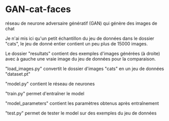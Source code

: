 # GAN-cat-faces

réseau de neurone adversaire génératif (GAN) qui génère des images de chat

Je n'ai mis ici qu'un petit échantillon du jeu de données dans le dossier "cats", le jeu de donné entier contient un peu plus de 15000 images.

Le dossier "resultats" contient des exemples d'images générées (à droite) avec à gauche une vraie image du jeu de données pour la comparaison.



"load_images.py" convertit le dossier d'images "cats" en un jeu de données "dataset.pt"

"model.py" contient le réseau de neurones

"train.py" permet d'entraîner le model

"model_parameters" contient les paramètres obtenus après entraînement

"test.py" permet de tester le model sur des exemples du jeu de données
